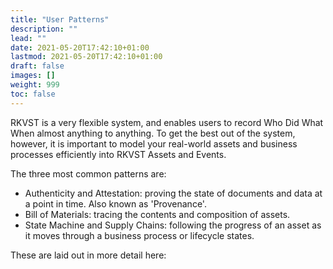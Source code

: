 ```yaml
---
title: "User Patterns"
description: ""
lead: ""
date: 2021-05-20T17:42:10+01:00
lastmod: 2021-05-20T17:42:10+01:00
draft: false
images: []
weight: 999
toc: false
---
```


RKVST is a very flexible system, and enables users to record Who Did What When almost anything to anything. To get the best out of the system, however, it is important to model your real-world assets and business processes efficiently into RKVST Assets and Events.

The three most common patterns are:
* Authenticity and Attestation: proving the state of documents and data at a point in time. Also known as 'Provenance'.
* Bill of Materials: tracing the contents and composition of assets.
* State Machine and Supply Chains: following the progress of an asset as it moves through a business process or lifecycle states.

These are laid out in more detail here: